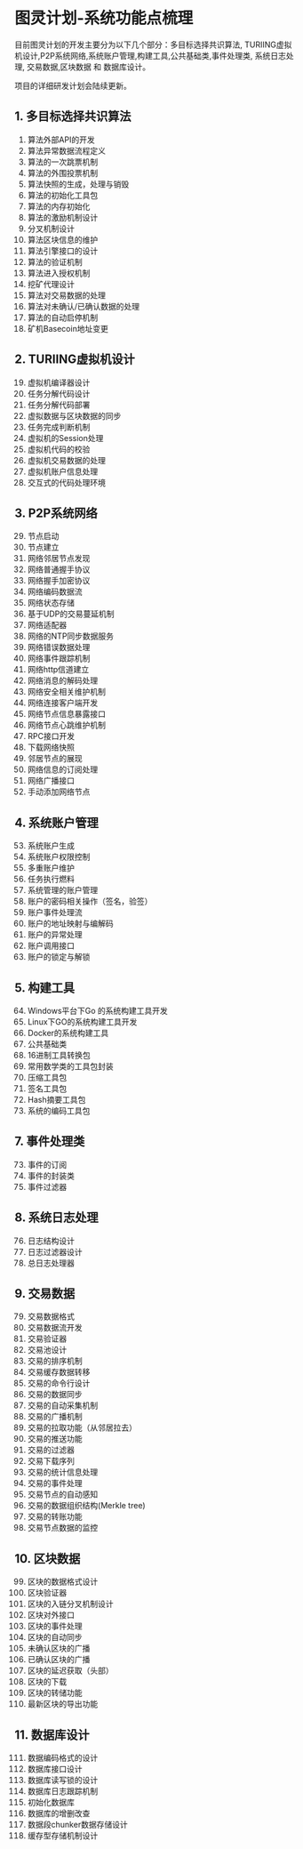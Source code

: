 # 图灵计划-系统功能点梳理

目前图灵计划的开发主要分为以下几个部分：多目标选择共识算法, TURIING虚拟机设计,P2P系统网络,系统账户管理,构建工具,公共基础类,事件处理类,
系统日志处理,	交易数据,区块数据 和 数据库设计。

项目的详细研发计划会陆续更新。

## 1.	多目标选择共识算法
1.	算法外部API的开发
2.	算法异常数据流程定义
3.	算法的一次跳票机制
4.	算法的外围投票机制
5.	算法快照的生成，处理与销毁
6.	算法的初始化工具包
7.	算法的内存初始化
8.	算法的激励机制设计
9.	分叉机制设计
10.	算法区块信息的维护
11.	算法引擎接口的设计
12.	算法的验证机制
13.	算法进入授权机制
14.	挖矿代理设计
15.	算法对交易数据的处理
16.	算法对未确认/已确认数据的处理
17.	算法的自动启停机制
18.	矿机Basecoin地址变更
## 2.	TURIING虚拟机设计
19.	虚拟机编译器设计
20.	任务分解代码设计
21.	任务分解代码部署
22.	虚拟数据与区块数据的同步
23.	任务完成判断机制
24.	虚拟机的Session处理
25.	虚拟机代码的校验
26.	虚拟机交易数据的处理
27.	虚拟机账户信息处理
28.	交互式的代码处理环境
## 3.	P2P系统网络
29.	节点启动
30.	节点建立
31.	网络邻居节点发现
32.	网络普通握手协议
33.	网络握手加密协议
34.	网络编码数据流
35.	网络状态存储
36.	基于UDP的交易蔓延机制
37.	网络适配器
38.	网络的NTP同步数据服务
39.	网络错误数据处理
40.	网络事件跟踪机制
41.	网络http信道建立
42.	网络消息的解码处理
43.	网络安全相关维护机制
44.	网络连接客户端开发
45.	网络节点信息暴露接口
46.	网络节点心跳维护机制
47.	RPC接口开发
48.	下载网络快照
49.	邻居节点的展现
50.	网络信息的订阅处理
51.	网络广播接口
52.	手动添加网络节点
## 4.	系统账户管理
53.	系统账户生成
54.	系统账户权限控制
55.	多重账户维护
56.	任务执行燃料
57.	系统管理的账户管理
58.	账户的密码相关操作（签名，验签）
59.	账户事件处理流
60.	账户的地址映射与编解码
61.	账户的异常处理
62.	账户调用接口
63.	账户的锁定与解锁
## 5.	构建工具
64.	Windows平台下Go 的系统构建工具开发
65.	Linux下GO的系统构建工具开发
66.	Docker的系统构建工具
6.	公共基础类
67.	16进制工具转换包
68.	常用数学类的工具包封装
69.	压缩工具包
70.	签名工具包
71.	Hash摘要工具包
72.	系统的编码工具包
## 7.	事件处理类
73.	事件的订阅
74.	事件的封装类
75.	事件过滤器
## 8.	系统日志处理
76.	日志结构设计
77.	日志过滤器设计
78.	总日志处理器
## 9.	交易数据
79.	交易数据格式
80.	交易数据流开发
81.	交易验证器
82.	交易池设计
83.	交易的排序机制
84.	交易缓存数据转移
85.	交易的命令行设计
86.	交易的数据同步
87.	交易的自动采集机制
88.	交易的广播机制
89.	交易的拉取功能（从邻居拉去）
90.	交易的推送功能
91.	交易的过滤器
92.	交易下载序列
93.	交易的统计信息处理
94.	交易的事件处理
95.	交易节点的自动感知
96.	交易的数据组织结构(Merkle tree)
97.	交易的转账功能
98.	交易节点数据的监控
## 10.	区块数据
99.	区块的数据格式设计
100.	区块验证器
101.	区块的入链分叉机制设计
102.	区块对外接口
103.	区块的事件处理
104.	区块的自动同步
105.	未确认区块的广播
106.	已确认区块的广播
107.	区块的延迟获取（头部）
108.	区块的下载
109.	区块的转储功能
110.	最新区块的导出功能
## 11.	数据库设计
111.	数据编码格式的设计
112.	数据库接口设计
113.	数据库读写锁的设计
114.	数据库日志跟踪机制
115.	初始化数据库
116.	数据库的增删改查
117.	数据段chunker数据存储设计
118.	缓存型存储机制设计


